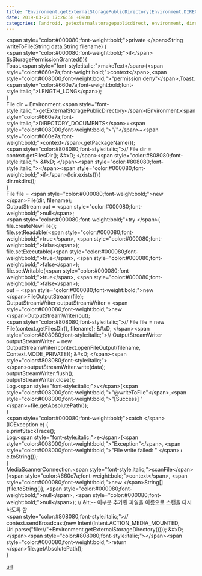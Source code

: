 ```yaml
---
title: "Environment.getExternalStoragePublicDirectory(Environment.DIRECTORY_DOCUMENTS)  파일 추가 후, 윈도우에서 안 보일 경우. not showing on windows explorer"
date: 2019-03-20 17:26:58 +0900
categories: [android, getexternalstoragepublicdirect, environment, directory_documents]
---
```


&lt;span style="color:#000080;font-weight:bold;"&gt;private &lt;/span&gt;String writeToFile(String data,String filename) {  
&lt;span style="color:#000080;font-weight:bold;"&gt;if&lt;/span&gt;(isStoragePermissionGranted()){  
            Toast.&lt;span style="font-style:italic;"&gt;makeText&lt;/span&gt;(&lt;span style="color:#660e7a;font-weight:bold;"&gt;context&lt;/span&gt;,&lt;span style="color:#008000;font-weight:bold;"&gt;"permission deny"&lt;/span&gt;,Toast.&lt;span style="color:#660e7a;font-weight:bold;font-style:italic;"&gt;LENGTH_LONG&lt;/span&gt;);  
        }  
        File dir = Environment.&lt;span style="font-style:italic;"&gt;getExternalStoragePublicDirectory&lt;/span&gt;(Environment.&lt;span style="color:#660e7a;font-style:italic;"&gt;DIRECTORY_DOCUMENTS&lt;/span&gt;+&lt;span style="color:#008000;font-weight:bold;"&gt;"/"&lt;/span&gt;+&lt;span style="color:#660e7a;font-weight:bold;"&gt;context&lt;/span&gt;.getPackageName());  
&lt;span style="color:#808080;font-style:italic;"&gt;//        File dir = context.getFilesDir();  &amp;#xD;
&lt;/span&gt;&lt;span style="color:#808080;font-style:italic;"&gt;  &amp;#xD;
&lt;/span&gt;&lt;span style="color:#808080;font-style:italic;"&gt;&lt;/span&gt;&lt;span style="color:#000080;font-weight:bold;"&gt;if&lt;/span&gt;(!dir.exists()){  
            dir.mkdirs();  
        }  
        File file = &lt;span style="color:#000080;font-weight:bold;"&gt;new &lt;/span&gt;File(dir, filename);  
        OutputStream out = &lt;span style="color:#000080;font-weight:bold;"&gt;null&lt;/span&gt;;  
&lt;span style="color:#000080;font-weight:bold;"&gt;try &lt;/span&gt;{  
            file.createNewFile();  
            file.setReadable(&lt;span style="color:#000080;font-weight:bold;"&gt;true&lt;/span&gt;, &lt;span style="color:#000080;font-weight:bold;"&gt;false&lt;/span&gt;);  
            file.setExecutable(&lt;span style="color:#000080;font-weight:bold;"&gt;true&lt;/span&gt;, &lt;span style="color:#000080;font-weight:bold;"&gt;false&lt;/span&gt;);  
            file.setWritable(&lt;span style="color:#000080;font-weight:bold;"&gt;true&lt;/span&gt;, &lt;span style="color:#000080;font-weight:bold;"&gt;false&lt;/span&gt;);  
            out = &lt;span style="color:#000080;font-weight:bold;"&gt;new &lt;/span&gt;FileOutputStream(file);  
            OutputStreamWriter outputStreamWriter = &lt;span style="color:#000080;font-weight:bold;"&gt;new &lt;/span&gt;OutputStreamWriter(out);  
&lt;span style="color:#808080;font-style:italic;"&gt;//            File file = new File(context.getFilesDir(), filename);  &amp;#xD;
&lt;/span&gt;&lt;span style="color:#808080;font-style:italic;"&gt;//            OutputStreamWriter outputStreamWriter = new OutputStreamWriter(context.openFileOutput(filename, Context.MODE_PRIVATE));  &amp;#xD;
&lt;/span&gt;&lt;span style="color:#808080;font-style:italic;"&gt;&lt;/span&gt;outputStreamWriter.write(data);  
            outputStreamWriter.flush();  
            outputStreamWriter.close();  
            Log.&lt;span style="font-style:italic;"&gt;v&lt;/span&gt;(&lt;span style="color:#008000;font-weight:bold;"&gt;"@writeToFile"&lt;/span&gt;,&lt;span style="color:#008000;font-weight:bold;"&gt;"[Success] "&lt;/span&gt;+file.getAbsolutePath());  
        }  
&lt;span style="color:#000080;font-weight:bold;"&gt;catch &lt;/span&gt;(IOException e) {  
            e.printStackTrace();  
            Log.&lt;span style="font-style:italic;"&gt;e&lt;/span&gt;(&lt;span style="color:#008000;font-weight:bold;"&gt;"Exception"&lt;/span&gt;, &lt;span style="color:#008000;font-weight:bold;"&gt;"File write failed: " &lt;/span&gt;+ e.toString());  
        }  
        MediaScannerConnection.&lt;span style="font-style:italic;"&gt;scanFile&lt;/span&gt;(&lt;span style="color:#660e7a;font-weight:bold;"&gt;context&lt;/span&gt;, &lt;span style="color:#000080;font-weight:bold;"&gt;new &lt;/span&gt;String[] {file.toString()}, &lt;span style="color:#000080;font-weight:bold;"&gt;null&lt;/span&gt;, &lt;span style="color:#000080;font-weight:bold;"&gt;null&lt;/span&gt;); // &amp;lt;-- 이부분 추가된 파일을 이름으로 스캔을 다시 하도록 함  
&lt;span style="color:#808080;font-style:italic;"&gt;//        context.sendBroadcast(new Intent(Intent.ACTION_MEDIA_MOUNTED, Uri.parse("file://"+Environment.getExternalStorageDirectory())));  &amp;#xD;
&lt;/span&gt;&lt;span style="color:#808080;font-style:italic;"&gt;&lt;/span&gt;&lt;span style="color:#000080;font-weight:bold;"&gt;return &lt;/span&gt;file.getAbsolutePath();  
    }

  
  
  



[url](http://www.mins01.com/mh/tech/read/1263)